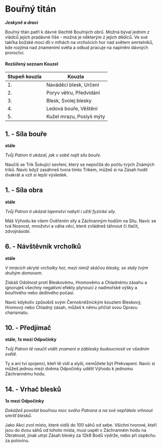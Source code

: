 # Bouřný titán

***Jeskyně a draci***

Bouřný titán patří k dávné šlechtě Bouřných obrů. Možná býval jedním z vládců jejich pradávné říše - možná je některým z jejích dědiců. Ve své takřka božské moci dlí v mlhách na vrcholcích hor nad světem smrtelníků, kde rozjímá nad znameními světa a odkud pracuje na naplnění dávných proroctví.

#### Rozšířený seznam Kouzel

| Stupeň kouzla | Kouzla |
| --- | --- |
| 1. | Naváděcí blesk, Určení |
| 2. | Poryv větru, Předvídání |
| 3. | Blesk, Svolej blesky |
| 4. | Ledová bouře, Věštění |
| 5. | Kužel mrazu, Poslyš mýty |

## 1. - Síla bouře

**stále**

*Tvůj Patron ti ukázal, jak v sobě najít sílu bouře.*

Naučíš se Trik Šokující sevření, který se nepočítá do počtu tvých Známých triků. Navíc když zasáhneš tvora tímto Trikem, můžeš si na Zásah hodit dvakrát a vzít si lepší výsledek.

## 1. - Síla obra

**stále**

*Tvůj Patron ti ukázal tajemství nabytí i užití fyzické síly.*

Máš Výhodu ke všem Ověřením síly a Záchranným hodům na Sílu. Navíc se tvá Nosnost, množství a váha věcí, které zvládneš táhnout či tlačit, zdvojnásobí.

## 6. - Návštěvník vrcholků

**stále**

*V mracích skryté vrcholky hor, mezi nimiž skáčou blesky, se staly tvým druhým domovem.*

Získáš Odolnost proti Bleskovému, Hromovému a Chladnému zásahu a ignoruješ všechny negativní efekty plynoucí z nadmořské výšky a bouřlivého nebo deštivého počasí.

Navíc kdykoliv způsobíš svým Černokněžnickým kouzlem Bleskový, Hromový nebo Chladný zásah, můžeš k němu přičíst svou Opravu charismatu.

## 10. - Předjímač

**stále, 1x mezi Odpočinky**

*Tvůj Patron tě naučil vidět znamení a záblesky budoucnosti ve všedním světě.*

Ty a ani tví spojenci, kteří tě vidí a slyší, nemůžete být Překvapeni. Navíc si můžeš jednou mezi dvěma Odpočinky udělit Výhodu k jednomu Záchrannému hodu.

## 14. - Vrhač blesků

**1x mezi Odpočinky**

*Dokážeš povolat bouřnou moc svého Patrona a na své nepřátele vrhnout smršť blesků.*

Jako Akci zvol místo, které vidíš do 100 sáhů od sebe. Všichni tvorové, kteří jsou do dvou sáhů od tohoto místa, musí uspět v Záchranném hodu na Obratnost, jinak utrpí Zásah blesky za 12k8 Bodů výdrže, nebo při úspěchu za polovinu.
